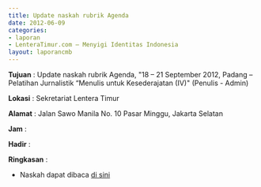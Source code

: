 ```yaml
---
title: Update naskah rubrik Agenda
date: 2012-06-09
categories:
- laporan
- LenteraTimur.com – Menyigi Identitas Indonesia
layout: laporancmb
---
```



**Tujuan** : Update naskah rubrik Agenda, "18 – 21 September 2012, Padang – Pelatihan Jurnalistik “Menulis untuk Kesederajatan (IV)" (Penulis - Admin)

**Lokasi** : Sekretariat Lentera Timur 

**Alamat** : Jalan Sawo Manila No. 10 Pasar Minggu, Jakarta Selatan

**Jam** : 

**Hadir** :  


**Ringkasan** : 
* Naskah dapat dibaca [di sini](http://www.lenteratimur.com/18-21-september-2012-padang-pelatihan-jurnalistik-menulis-untuk-kesederajatan-iv/)
